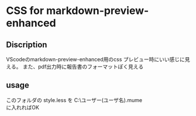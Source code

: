 # CSS for markdown-preview-enhanced

## Discription

VScodeのmarkdown-preview-enhanced用のcss
プレビュー時にいい感じに見える。
また、pdf出力時に報告書のフォーマットぽく見える

## usage

このフォルダの
style.less
を
C:\ユーザー\(ユーザ名)\.mume\
に入れればOK
